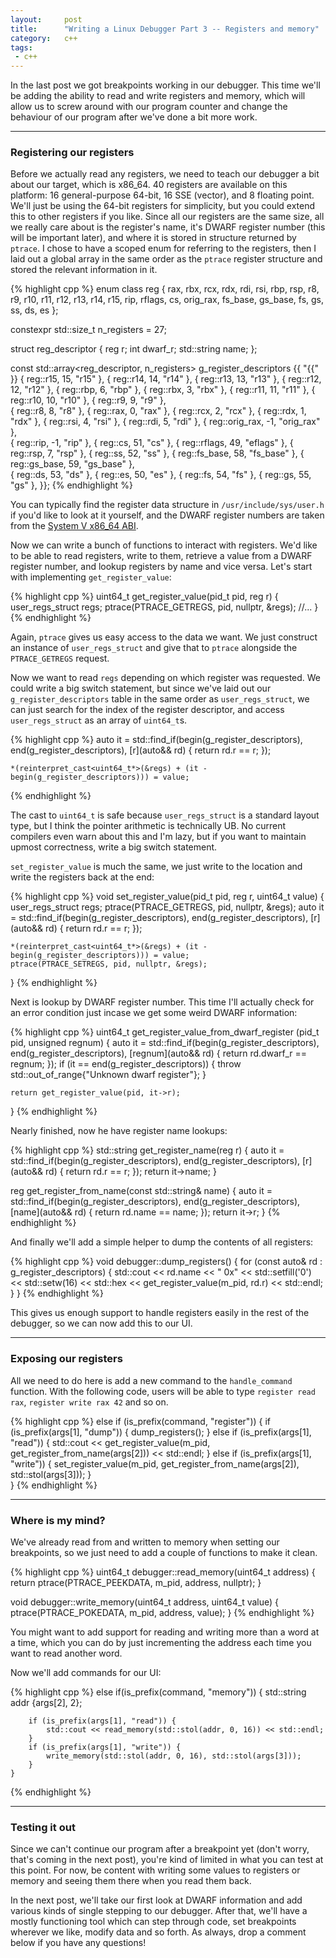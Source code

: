 ```yaml
---
layout:     post
title:      "Writing a Linux Debugger Part 3 -- Registers and memory"
category:   c++
tags:
 - c++
---
```


In the last post we got breakpoints working in our debugger. This time we'll be adding the ability to read and write registers and memory, which will allow us to screw around with our program counter and change the behaviour of our program after we've done a bit more work.

---------------

### Registering our registers

Before we actually read any registers, we need to teach our debugger a bit about our target, which is x86_64. 40 registers are available on this platform: 16 general-purpose 64-bit, 16 SSE (vector), and 8 floating point. We'll just be using the 64-bit registers for simplicity, but you could extend this to other registers if you like. Since all our registers are the same size, all we really care about is the register's name, it's DWARF register number (this will be important later), and where it is stored in structure returned by `ptrace`. I chose to have a scoped enum for referring to the registers, then I laid out a global array in the same order as the `ptrace` register structure and stored the relevant information in it.

{% highlight cpp %}
enum class reg {
    rax, rbx, rcx, rdx,
    rdi, rsi, rbp, rsp,
    r8,  r9,  r10, r11,
    r12, r13, r14, r15,
    rip, rflags,    cs,
    orig_rax, fs_base,
    gs_base,
    fs, gs, ss, ds, es
};

constexpr std::size_t n_registers = 27;

struct reg_descriptor {
    reg r;
    int dwarf_r;
    std::string name;
};

const std::array<reg_descriptor, n_registers> g_register_descriptors {{ "{{" }}
    { reg::r15, 15, "r15" },
    { reg::r14, 14, "r14" },
    { reg::r13, 13, "r13" },
    { reg::r12, 12, "r12" },
    { reg::rbp, 6, "rbp" },
    { reg::rbx, 3, "rbx" },
    { reg::r11, 11, "r11" },
    { reg::r10, 10, "r10" },
    { reg::r9, 9, "r9" },        
    { reg::r8, 8, "r8" },
    { reg::rax, 0, "rax" },
    { reg::rcx, 2, "rcx" },
    { reg::rdx, 1, "rdx" },
    { reg::rsi, 4, "rsi" },
    { reg::rdi, 5, "rdi" },
    { reg::orig_rax, -1, "orig_rax" },        
    { reg::rip, -1, "rip" },
    { reg::cs, 51, "cs" },
    { reg::rflags, 49, "eflags" },
    { reg::rsp, 7, "rsp" },
    { reg::ss, 52, "ss" },
    { reg::fs_base, 58, "fs_base" },
    { reg::gs_base, 59, "gs_base" },        
    { reg::ds, 53, "ds" },
    { reg::es, 50, "es" },
    { reg::fs, 54, "fs" },
    { reg::gs, 55, "gs" },
}};
{% endhighlight %}

You can typically find the register data structure in `/usr/include/sys/user.h` if you'd like to look at it yourself, and the DWARF register numbers are taken from the [System V x86_64 ABI](https://www.uclibc.org/docs/psABI-x86_64.pdf).

Now we can write a bunch of functions to interact with registers. We'd like to be able to read registers, write to them, retrieve a value from a DWARF register number, and lookup registers by name and vice versa. Let's start with implementing `get_register_value`:

{% highlight cpp %}
uint64_t get_register_value(pid_t pid, reg r) {
    user_regs_struct regs;
    ptrace(PTRACE_GETREGS, pid, nullptr, &regs);
    //...
}
{% endhighlight %}

Again, `ptrace` gives us easy access to the data we want. We just construct an instance of `user_regs_struct` and give that to `ptrace` alongside the `PTRACE_GETREGS` request.

Now we want to read `regs` depending on which register was requested. We could write a big switch statement, but since we've laid out our `g_register_descriptors` table in the same order as `user_regs_struct`, we can just search for the index of the register descriptor, and access `user_regs_struct` as an array of `uint64_t`s.

{% highlight cpp %}
    auto it = std::find_if(begin(g_register_descriptors), end(g_register_descriptors),
                           [r](auto&& rd) { return rd.r == r; });
    
    *(reinterpret_cast<uint64_t*>(&regs) + (it - begin(g_register_descriptors))) = value;
{% endhighlight %}

The cast to `uint64_t` is safe because `user_regs_struct` is a standard layout type, but I think the pointer arithmetic is technically UB. No current compilers even warn about this and I'm lazy, but if you want to maintain upmost correctness, write a big switch statement.

`set_register_value` is much the same, we just write to the location and write the registers back at the end:

{% highlight cpp %}
void set_register_value(pid_t pid, reg r, uint64_t value) {
    user_regs_struct regs;
    ptrace(PTRACE_GETREGS, pid, nullptr, &regs);
    auto it = std::find_if(begin(g_register_descriptors), end(g_register_descriptors),
                           [r](auto&& rd) { return rd.r == r; });
    
    *(reinterpret_cast<uint64_t*>(&regs) + (it - begin(g_register_descriptors))) = value;
    ptrace(PTRACE_SETREGS, pid, nullptr, &regs);
}
{% endhighlight %}

Next is lookup by DWARF register number. This time I'll actually check for an error condition just incase we get some weird DWARF information:

{% highlight cpp %}
uint64_t get_register_value_from_dwarf_register (pid_t pid, unsigned regnum) {
    auto it = std::find_if(begin(g_register_descriptors), end(g_register_descriptors),
                           [regnum](auto&& rd) { return rd.dwarf_r == regnum; });
    if (it == end(g_register_descriptors)) {
        throw std::out_of_range{"Unknown dwarf register"};
    }

    return get_register_value(pid, it->r);
}
{% endhighlight %}

Nearly finished, now he have register name lookups:

{% highlight cpp %}
std::string get_register_name(reg r) {
    auto it = std::find_if(begin(g_register_descriptors), end(g_register_descriptors),
                           [r](auto&& rd) { return rd.r == r; });
    return it->name;
}

reg get_register_from_name(const std::string& name) {
    auto it = std::find_if(begin(g_register_descriptors), end(g_register_descriptors),
                           [name](auto&& rd) { return rd.name == name; });
    return it->r;
}
{% endhighlight %}

And finally we'll add a simple helper to dump the contents of all registers:

{% highlight cpp %}
void debugger::dump_registers() {
    for (const auto& rd : g_register_descriptors) {
        std::cout << rd.name << " 0x"
                  << std::setfill('0') << std::setw(16) << std::hex << get_register_value(m_pid, rd.r) << std::endl;
    }
}
{% endhighlight %}

This gives us enough support to handle registers easily in the rest of the debugger, so we can now add this to our UI.

----------------------

### Exposing our registers

All we need to do here is add a new command to the `handle_command` function. With the following code, users will be able to type `register read rax`, `register write rax 42` and so on.

{% highlight cpp %}
    else if (is_prefix(command, "register")) {
        if (is_prefix(args[1], "dump")) {
            dump_registers();
        }
        else if (is_prefix(args[1], "read")) {
            std::cout << get_register_value(m_pid, get_register_from_name(args[2])) << std::endl;
        }
        else if (is_prefix(args[1], "write")) {
            set_register_value(m_pid, get_register_from_name(args[2]), std::stol(args[3]));
        }        
    }
{% endhighlight %}

----------------------

### Where is my mind?

We've already read from and written to memory when setting our breakpoints, so we just need to add a couple of functions to make it clean.

{% highlight cpp %}
uint64_t debugger::read_memory(uint64_t address) {
    return ptrace(PTRACE_PEEKDATA, m_pid, address, nullptr);
}

void debugger::write_memory(uint64_t address, uint64_t value) {
    ptrace(PTRACE_POKEDATA, m_pid, address, value);
}
{% endhighlight %}

You might want to add support for reading and writing more than a word at a time, which you can do by just incrementing the address each time you want to read another word.

Now we'll add commands for our UI:

{% highlight cpp %}
    else if(is_prefix(command, "memory")) {
        std::string addr {args[2], 2};
        
        if (is_prefix(args[1], "read")) {
            std::cout << read_memory(std::stol(addr, 0, 16)) << std::endl;
        }
        if (is_prefix(args[1], "write")) {
            write_memory(std::stol(addr, 0, 16), std::stol(args[3]));
        }
    }
{% endhighlight %}

----------------------

### Testing it out

Since we can't continue our program after a breakpoint yet (don't worry, that's coming in the next post), you're kind of limited in what you can test at this point. For now, be content with writing some values to registers or memory and seeing them there when you read them back.

In the next post, we'll take our first look at DWARF information and add various kinds of single stepping to our debugger. After that, we'll have a mostly functioning tool which can step through code, set breakpoints wherever we like, modify data and so forth. As always, drop a comment below if you have any questions!
